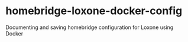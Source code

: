 # homebridge-loxone-docker-config
Documenting and saving homebridge configuration for Loxone using Docker

